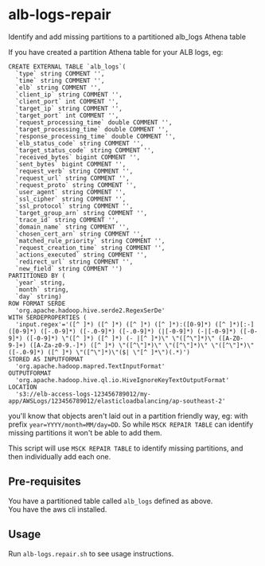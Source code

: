 # alb-logs-repair
Identify and add missing partitions to a partitioned alb_logs Athena table

If you have created a partition Athena table for your ALB logs, eg:
```
CREATE EXTERNAL TABLE `alb_logs`(
  `type` string COMMENT '', 
  `time` string COMMENT '', 
  `elb` string COMMENT '', 
  `client_ip` string COMMENT '', 
  `client_port` int COMMENT '', 
  `target_ip` string COMMENT '', 
  `target_port` int COMMENT '', 
  `request_processing_time` double COMMENT '', 
  `target_processing_time` double COMMENT '', 
  `response_processing_time` double COMMENT '', 
  `elb_status_code` string COMMENT '', 
  `target_status_code` string COMMENT '', 
  `received_bytes` bigint COMMENT '', 
  `sent_bytes` bigint COMMENT '', 
  `request_verb` string COMMENT '', 
  `request_url` string COMMENT '', 
  `request_proto` string COMMENT '', 
  `user_agent` string COMMENT '', 
  `ssl_cipher` string COMMENT '', 
  `ssl_protocol` string COMMENT '', 
  `target_group_arn` string COMMENT '', 
  `trace_id` string COMMENT '', 
  `domain_name` string COMMENT '', 
  `chosen_cert_arn` string COMMENT '', 
  `matched_rule_priority` string COMMENT '', 
  `request_creation_time` string COMMENT '', 
  `actions_executed` string COMMENT '', 
  `redirect_url` string COMMENT '', 
  `new_field` string COMMENT '')
PARTITIONED BY ( 
  `year` string, 
  `month` string, 
  `day` string)
ROW FORMAT SERDE 
  'org.apache.hadoop.hive.serde2.RegexSerDe' 
WITH SERDEPROPERTIES ( 
  'input.regex'='([^ ]*) ([^ ]*) ([^ ]*) ([^ ]*):([0-9]*) ([^ ]*)[:-]([0-9]*) ([-.0-9]*) ([-.0-9]*) ([-.0-9]*) (|[-0-9]*) (-|[-0-9]*) ([-0-9]*) ([-0-9]*) \"([^ ]*) ([^ ]*) (- |[^ ]*)\" \"([^\"]*)\" ([A-Z0-9-]+) ([A-Za-z0-9.-]*) ([^ ]*) \"([^\"]*)\" \"([^\"]*)\" \"([^\"]*)\" ([-.0-9]*) ([^ ]*) \"([^\"]*)\"($| \"[^ ]*\")(.*)') 
STORED AS INPUTFORMAT 
  'org.apache.hadoop.mapred.TextInputFormat' 
OUTPUTFORMAT 
  'org.apache.hadoop.hive.ql.io.HiveIgnoreKeyTextOutputFormat'
LOCATION
  's3://elb-access-logs-123456789012/my-app/AWSLogs/123456789012/elasticloadbalancing/ap-southeast-2'
```

you'll know that objects aren't laid out in a partition friendly way, eg: with prefix `year=YYYY/month=MM/day=DD`. So while `MSCK REPAIR TABLE` can identify missing partitions it won't be able to add them.

This script will use `MSCK REPAIR TABLE` to identify missing partitions, and then individually add each one.

## Pre-requisites

You have a partitioned table called `alb_logs` defined as above.  
You have the aws cli installed.

## Usage

Run `alb-logs.repair.sh` to see usage instructions. 

